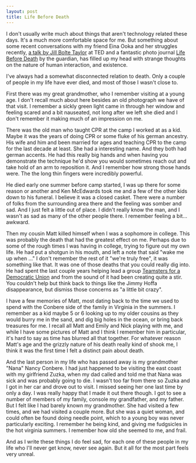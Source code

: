 ```yaml
---
layout: post
title: Life Before Death
---
```


I don't usually write much about things that aren't technology related these days. It's a much more comfortable space for me. But something about some recent conversations with my friend Eina Ooka and her struggles recently, <a href="http://www.ted.com/talks/view/id/229">a talk by Jill Bolte Taylor</a> at TED and a fantastic photo journal <a href="http://www.guardian.co.uk/society/gallery/2008/mar/31/lifebeforedeath?picture=333325401">Life Before Death</a> by the guardian, has filled up my head with strange thoughts on the nature of human interaction, and existence.

I've always had a somewhat disconnected relation to death. Only a couple of people in my life have ever died, and most of those I wasn't close to.

First there was my great grandmother, who I remember visiting at a young age. I don't recall much about here besides an old photograph we have of that visit. I remember a sickly green light came in through her window and feeling scared and a bit nauseated, not long after we left she died and I don't remember it making much of an impression on me.

There was the old man who taught CPR at the camp I worked at as a kid. Maybe it was the years of doing CPR or some fluke of his german ancestry. His wife and him and been married for ages and teaching CPR to the camp for the last decade at least. She had a interesting name. And they both had german accents. He had this really big hands and when having you demonstrate the technique he'd show you would sometimes reach out and take hold of an arm to reposition it. And I remember how strong those hands were. The the long thin fingers were incredibly powerful.

He died early one summer before camp started, I was up there for some reason or another and Ken McEdwards took me and a few of the other kids down to his funeral. I believe it was a closed casket. There were a number of folks from the surrounding area there and the feeling was somber and sad. And I just felt a little out of place. I didn't really know the man, and I wasn't as sad as many of the other people there. I remember feeling a bit... awkward.

Then my cousin Matt killed himself when I was a sophomore in college. This was probably the death that had the greatest effect on me. Perhaps due to some of the rough times I was having in college, trying to figure out my own life. He had put a shotgun in his mouth, and left a note that said "wake me up when ..." I don't remember the rest of it "we're truly free", it was something like that. It was one of those deaths that you could really dig into. He had spent the last couple years helping lead a group <a href="http://tdu.org/">Teamsters for a Democratic Union</a> and from the sound of it had been creating quite a stir. You couldn't help but think back to things like the Jimmy Hoffa disappearance, but dismiss those concerns as "a little bit crazy".

I have a few memories of Matt, most dating back to the time we used to spend with the Conbere side of the family in Virginia in the summers. I remember as a kid maybe 5 or 6 looking up to my older cousins as they would burry me in the sand, and dig big holes in the ocean, or bring back treasures for me. I recall all Matt and Emily and Nick playing with me, and while I have some pictures of Matt and I think I remember him in particular, it's hard to say as time has blurred all that together. For whatever reason Matt's age and the grizzly nature of his death really kind of shook me, I think it was the first time I felt a distinct pain about death.

And the last person in my life who has passed away is my grandmother "Nana" Nancy Conbere. I had just happened to be visiting the east coast with my girlfriend Zuzka, when my dad called and told me that Nana was sick and was probably going to die. I wasn't too far from there so Zuzka and I got in her car and drove out to visit. I missed seeing her one last time by only a day. I was really happy that I made it out there though. I got to see a number of members of my family, console my grandfather, and my father. But I felt like I had barely known my grandmother. She had visited a few times, and we had visited a couple more. But she was a quiet woman, and could often be found doing needle point, which to a young boy was never particularly exciting. I remember he being kind, and giving me fudgsicles in the hot virginia summers. I remember how old she seemed to me, and frail.

And as I write these things I do feel sad, for each one of these people in my life who I'll never get know, never see again. But it all for the most part feels very unreal.
